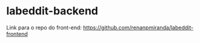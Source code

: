 # labeddit-backend

Link para o repo do front-end: https://github.com/renanpmiranda/labeddit-frontend
